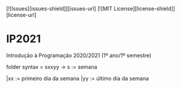[![Issues][issues-shield]][issues-url]
[![MIT License][license-shield]][license-url]

# IP2021
Introdução à Programação 2020/2021 (1º ano/1º semestre)

folder syntax = sxxyy
-> s := semana
  
  |xx := primeiro dia da semana
  |yy := último dia da semana
